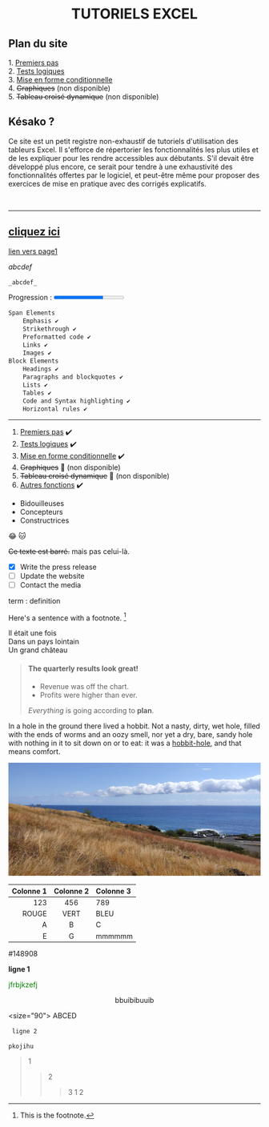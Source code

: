 <h1 align="center" font color="#34623f" size="500px"> <b> TUTORIELS EXCEL </b> </h1>

<h2>Plan du site</h2>

<p>
1. <a href="premiers-pas" target="_self">Premiers pas</a> <br>
2. <a href="options-avancees" target="_self">Tests logiques</a> <br>
3. <a href="mise-en-forme-conditionnelle" target="_self">Mise en forme conditionnelle</a> <br>
4. <s>Graphiques</s> (non disponible) <br>
5. <s>Tableau croisé dynamique</s> (non disponible)
</p>

<h2>Késako ?</h2>

<p>Ce site est un petit registre non-exhaustif de tutoriels d'utilisation des tableurs Excel. Il s'efforce de répertorier les fonctionnalités les plus utiles et de les expliquer pour les rendre accessibles aux débutants. S'il devait être développé plus encore, ce serait pour tendre à une exhaustivité des fonctionnalités offertes par le logiciel, et peut-être même pour proposer des exercices de mise en pratique avec des corrigés explicatifs.</p>

<br>
<hr/>

[cliquez ici](/wiki/bases.md)
---------
[lien vers page1](dossier/page1.md)

 _abcdef_

~~~
_abcdef_
~~~

<label for="file">Progression :</label>
<progress id="file" max="100" value="70">70%</progress>


    Span Elements
        Emphasis ✔️
        Strikethrough ✔️
        Preformatted code ✔️
        Links ✔️
        Images ✔️
    Block Elements
        Headings ✔️
        Paragraphs and blockquotes ✔️
        Lists ✔️
        Tables ✔️
        Code and Syntax highlighting ✔️
        Horizontal rules ✔️

<hr/>

1. [Premiers pas](premiers-pas.md) ✔️
2. [Tests logiques](options-avancees.md) ✔️
3. [Mise en forme conditionnelle](mise-en-forme-conditionnelle.md) ✔️
4. ~~Graphiques~~ 🚫 (non disponible)
5. ~~Tableau croisé dynamique~~ 🚫 (non disponible)
6. [Autres fonctions](autres-fonctions.md) ✔️


<ul>
  <li>Bidouilleuses</li>
  <li>Concepteurs</li>
  <li>Constructrices</li>
</ul>

:joy:
🐱

~~Ce texte est barré.~~ mais pas celui-là.


- [x]  Write the press release
- [ ]  Update the website
- [ ]  Contact the media

term
: definition

Here's a sentence with a footnote. [^1]

[^1]: This is the footnote.

<p> Il était une fois <br>
Dans un pays lointain <br>
Un grand château</p>

> #### The quarterly results look great!
>
> - Revenue was off the chart.
> - Profits were higher than ever.
>
>  *Everything* is going according to **plan**.

In a hole in the ground there lived a hobbit. Not a nasty, dirty, wet hole, filled with the ends
of worms and an oozy smell, nor yet a dry, bare, sandy hole with nothing in it to sit down on or to
eat: it was a [hobbit-hole][1], and that means comfort.

[1]: <https://en.wikipedia.org/wiki/Hobbit#Lifestyle> "Hobbit lifestyles"

[![img](IMG_20210901_104200.jpg "Savanna")](essai1.md)

Colonne 1 | Colonne 2 | Colonne 3
----------:|:-----------:|:----------
 123 | 456 | 789
 ROUGE | VERT | BLEU
 A | B | C
 E | G | mmmmmm

#148908

 **ligne 1**
 
 <span style="color:green"> jfrbjkzefj </span>
 
 <center>bbuibibuuib</center>
 
 <size="90"> ABCED </size>

     ligne 2

~~~
pkojihu
~~~

> 1
>> 2
>>> 3
> 1
>> 2
